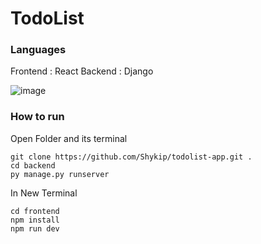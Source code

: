 # TodoList

### Languages
Frontend : React
Backend : Django

![image](https://github.com/Shykip/todolist-app/assets/114864098/2be1ad55-54b4-420e-bc4b-2b3a84d8207d)

### How to run
Open Folder and its terminal
    
    git clone https://github.com/Shykip/todolist-app.git .
    cd backend
    py manage.py runserver

In New Terminal

    cd frontend
    npm install
    npm run dev
